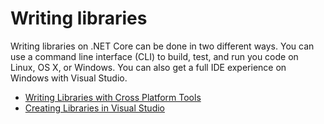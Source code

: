 # Writing libraries

Writing libraries on .NET Core can be done in two different ways.  You can use a command line interface (CLI) to build, test, and run you code on Linux, OS X, or Windows.  You can also get a full IDE experience on Windows with Visual Studio.

* [Writing Libraries with Cross Platform Tools](libraries-with-cli.md)
* [Creating Libraries in Visual Studio](libraries-with-vs.md)
